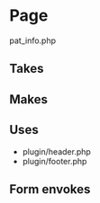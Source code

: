 # Page
pat_info.php
## Takes

## Makes

## Uses
* plugin/header.php
* plugin/footer.php

## Form envokes
